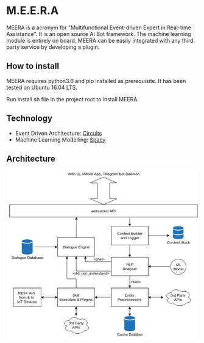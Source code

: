 # M.E.E.R.A

MEERA is a acronym for "Multifunctional Event-driven Expert in Real-time Assistance". It is an open source AI Bot framework. The machine learning module is entirely on board. MEERA can be easily integrated with any third party service by developing a plugin.

## How to install

MEERA requires python3.6 and pip installed as prerequisite. It has been tested on Ubuntu 16.04 LTS.

Run install.sh file in the project root to install MEERA.

## Technology
* Event Driven Architecture: [Circuits](https://github.com/circuits/circuits/)
* Machine Learning Modelling: [Spacy](https://spacy.io/)

## Architecture
     
![alt text](https://github.com/AmeyKamat/MEERA/blob/master/doc/architecture.png "MEERA Architecture")
